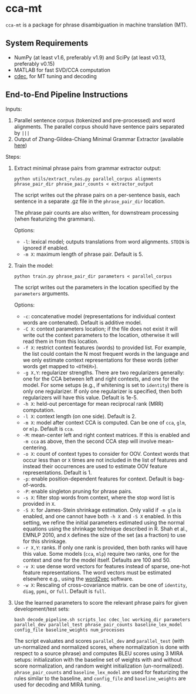 cca-mt
======
`cca-mt` is a package for phrase disambiguation in machine translation (MT). 

## System Requirements

- NumPy (at least v1.6, preferably v1.9) and SciPy (at least v0.13, preferably v0.15)
- MATLAB for fast SVD/CCA computation
- [cdec](http://www.cdec-decoder.org/), for MT tuning and decoding

## End-to-End Pipeline Instructions

Inputs: 

1. Parallel sentence corpus (tokenized and pre-processed) and word alignments. The parallel corpus should have sentence pairs separated by ` ||| `
2. Output of Zhang-Gildea-Chiang Minimal Grammar Extractor (available [here](http://www.cs.rochester.edu/u/gildea/mt/factorize-alignment.tgz))

Steps:

1. Extract minimal phrase pairs from grammar extractor output: 

   ```
   python utils/extract_rules.py parallel_corpus alignments phrase_pair_dir phrase_pair_counts < extractor_output
   ```

   The script writes out the phrase pairs on a per-sentence basis, each sentence in a separate .gz file in the `phrase_pair_dir` location. 

   The phrase pair counts are also written, for downstream processing (when featurizing the grammars). 

   Options:
   - `-l`: lexical model; outputs translations from word alignments.  `STDIN` is ignored if enabled. 
   - `-m X`: maximum length of phrase pair.  Default is 5. 

2. Train the model:

   ```
   python train.py phrase_pair_dir parameters < parallel_corpus
   ```

   The script writes out the parameters in the location specified by the `parameters` arguments.    

   Options:
   - `-c`: concatenative model (representations for individual context words are contenated). Default is additive model. 
   - `-C X`: context parameters location; if the file does not exist it will write out the context parameters to the location, otherwise it will read them in from this location. 
   - `-f X`: restrict context features (words) to provided list.  For example, the list could contain the N most frequent words in the language and we only estimate context representations for these words (other words get mapped to `<OTHER>`). 
   - `-g X,Y`: regularizer strengths. There are two regularizers generally: one for the CCA between left and right contexts, and one for the model.  For some setups (e.g., if whitening is set to `identity`) there is only one regularizer. If only one regularizer is specified, then both regularizers will have this value.  Default is 1e-5. 
   - `-h X`: held-out percentage for mean reciprocal rank (MRR) computation. 
   - `-l X`: context length (on one side). Default is 2. 
   - `-m X`: model after context CCA is computed.  Can be one of `cca`, `glm`, or `mlp`.  Default is `cca`. 
   - `-M`: mean-center left and right context matrices. If this is enabled and `-m cca` as above, then the second CCA step will involve mean-centering. 
   - `-o X`: count of context types to consider for OOV.  Context words that occur less than or `X` times are not included in the list of features and instead their occurrences are used to estimate OOV feature representations. Default is 1. 
   - `-p`: enable position-dependent features for context.  Default is bag-of-words. 
   - `-P`: enable singleton pruning for phrase pairs.
   - `-s X`: filter stop words from context, where the stop word list is provided in `X`. 
   - `-S X`: for James-Stein shrinkage estimation.  Only valid if `-m glm` is enabled, and one cannot have both `-h X` and `-S X` enabled. In this setting, we refine the initial parameters estimated using the normal equations using the shrinkage technique described in R. Shah et al., EMNLP 2010, and `X` defines the size of the set (as a fraction) to use for this shrinkage. 
   - `-r X,Y`: ranks.  If only one rank is provided, then both ranks will have this value. Some models (`cca`, `mlp`) require two ranks, one for the context and one for the model itself.  Defaults are 100 and 50. 
   - `-v X`: use dense word vectors for features instead of sparse, one-hot feature representations.  The word vectors must be estimated elsewhere e.g., using the [word2vec](https://code.google.com/p/word2vec/) software. 
   - `-w X`: Rescaling of cross-covariance matrix. can be one of `identity`, `diag`, `ppmi`, or `full`.  Default is `full`. 

3. Use the learned parameters to score the relevant phrase pairs for given development/test sets:

   ```
   bash decode_pipeline.sh scripts_loc cdec_loc working_dir parameters parallel_dev parallel_test phrase_pair_counts baseline_lex_model config_file baseline_weights num_processes
   ```

   The script evaluates and scores `parallel_dev` and `parallel_test` (with un-normalized and normalized scores, where normalization is done with respect to a source phrase) and computes BLEU scores using 3 MIRA setups: initialization with the baseline set of weights with and without score normalization, and random weight initialization (un-normalized).  `phrase_pair_counts` and `baseline_lex_model` are used for featurizing the rules similar to the baseline, and `config_file` and `baseline_weights` are used for decoding and MIRA tuning. 

